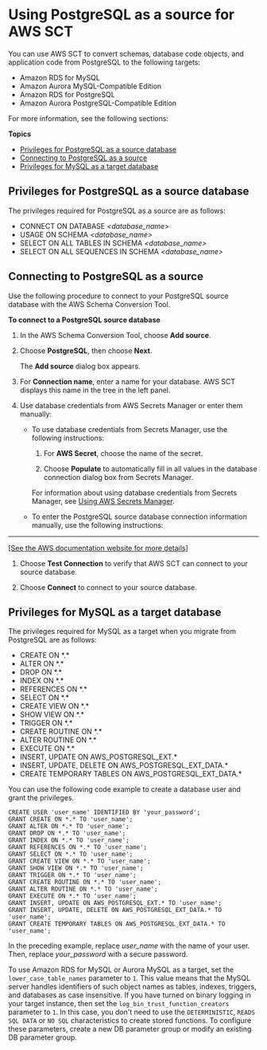 # Using PostgreSQL as a source for AWS SCT<a name="CHAP_Source.PostgreSQL"></a>

You can use AWS SCT to convert schemas, database code objects, and application code from PostgreSQL to the following targets: 
+ Amazon RDS for MySQL
+ Amazon Aurora MySQL\-Compatible Edition
+ Amazon RDS for PostgreSQL
+ Amazon Aurora PostgreSQL\-Compatible Edition

For more information, see the following sections:

**Topics**
+ [Privileges for PostgreSQL as a source database](#CHAP_Source.PostgreSQL.Permissions)
+ [Connecting to PostgreSQL as a source](#CHAP_Source.PostgreSQL.Connecting)
+ [Privileges for MySQL as a target database](#CHAP_Source.PostgreSQL.ConfigureMySQL)

## Privileges for PostgreSQL as a source database<a name="CHAP_Source.PostgreSQL.Permissions"></a>

The privileges required for PostgreSQL as a source are as follows: 
+ CONNECT ON DATABASE *<database\_name>* 
+ USAGE ON SCHEMA *<database\_name>* 
+ SELECT ON ALL TABLES IN SCHEMA *<database\_name>* 
+ SELECT ON ALL SEQUENCES IN SCHEMA *<database\_name>* 

## Connecting to PostgreSQL as a source<a name="CHAP_Source.PostgreSQL.Connecting"></a>

Use the following procedure to connect to your PostgreSQL source database with the AWS Schema Conversion Tool\. 

**To connect to a PostgreSQL source database**

1. In the AWS Schema Conversion Tool, choose **Add source**\. 

1. Choose **PostgreSQL**, then choose **Next**\.

   The **Add source** dialog box appears\.

1. For **Connection name**, enter a name for your database\. AWS SCT displays this name in the tree in the left panel\. 

1. Use database credentials from AWS Secrets Manager or enter them manually:
   + To use database credentials from Secrets Manager, use the following instructions:

     1. For **AWS Secret**, choose the name of the secret\.

     1. Choose **Populate** to automatically fill in all values in the database connection dialog box from Secrets Manager\.

     For information about using database credentials from Secrets Manager, see [Using AWS Secrets Manager](CHAP_UserInterface.md#CHAP_UserInterface.SecretsManager)\.
   + To enter the PostgreSQL source database connection information manually, use the following instructions:  
****    
[\[See the AWS documentation website for more details\]](http://docs.aws.amazon.com/SchemaConversionTool/latest/userguide/CHAP_Source.PostgreSQL.html)

1. Choose **Test Connection** to verify that AWS SCT can connect to your source database\. 

1. Choose **Connect** to connect to your source database\.

## Privileges for MySQL as a target database<a name="CHAP_Source.PostgreSQL.ConfigureMySQL"></a>

The privileges required for MySQL as a target when you migrate from PostgreSQL are as follows:
+ CREATE ON \*\.\*
+ ALTER ON \*\.\*
+ DROP ON \*\.\*
+ INDEX ON \*\.\*
+ REFERENCES ON \*\.\*
+ SELECT ON \*\.\*
+ CREATE VIEW ON \*\.\*
+ SHOW VIEW ON \*\.\*
+ TRIGGER ON \*\.\*
+ CREATE ROUTINE ON \*\.\*
+ ALTER ROUTINE ON \*\.\*
+ EXECUTE ON \*\.\*
+ INSERT, UPDATE ON AWS\_POSTGRESQL\_EXT\.\*
+ INSERT, UPDATE, DELETE ON AWS\_POSTGRESQL\_EXT\_DATA\.\*
+ CREATE TEMPORARY TABLES ON AWS\_POSTGRESQL\_EXT\_DATA\.\*

You can use the following code example to create a database user and grant the privileges\.

```
CREATE USER 'user_name' IDENTIFIED BY 'your_password';
GRANT CREATE ON *.* TO 'user_name';
GRANT ALTER ON *.* TO 'user_name';
GRANT DROP ON *.* TO 'user_name';
GRANT INDEX ON *.* TO 'user_name';
GRANT REFERENCES ON *.* TO 'user_name';
GRANT SELECT ON *.* TO 'user_name';
GRANT CREATE VIEW ON *.* TO 'user_name';
GRANT SHOW VIEW ON *.* TO 'user_name';
GRANT TRIGGER ON *.* TO 'user_name';
GRANT CREATE ROUTINE ON *.* TO 'user_name';
GRANT ALTER ROUTINE ON *.* TO 'user_name';
GRANT EXECUTE ON *.* TO 'user_name';
GRANT INSERT, UPDATE ON AWS_POSTGRESQL_EXT.* TO 'user_name';
GRANT INSERT, UPDATE, DELETE ON AWS_POSTGRESQL_EXT_DATA.* TO 'user_name';
GRANT CREATE TEMPORARY TABLES ON AWS_POSTGRESQL_EXT_DATA.* TO 'user_name';
```

In the preceding example, replace *user\_name* with the name of your user\. Then, replace *your\_password* with a secure password\.

To use Amazon RDS for MySQL or Aurora MySQL as a target, set the `lower_case_table_names` parameter to `1`\. This value means that the MySQL server handles identifiers of such object names as tables, indexes, triggers, and databases as case insensitive\. If you have turned on binary logging in your target instance, then set the `log_bin_trust_function_creators` parameter to `1`\. In this case, you don't need to use the `DETERMINISTIC`, `READS SQL DATA` or `NO SQL` characteristics to create stored functions\. To configure these parameters, create a new DB parameter group or modify an existing DB parameter group\.